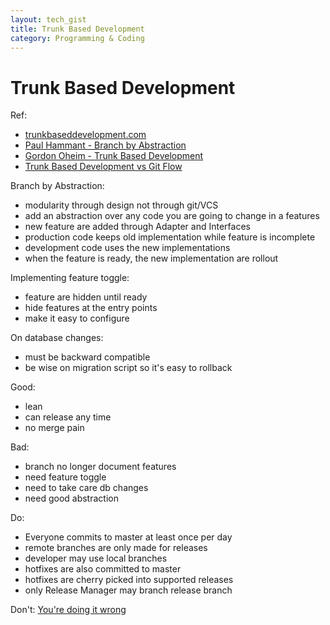 ```yaml
---
layout: tech_gist
title: Trunk Based Development
category: Programming & Coding
---
```


# Trunk Based Development

Ref:
- [trunkbaseddevelopment.com](https://trunkbaseddevelopment.com/)
- [Paul Hammant - Branch by Abstraction](https://paulhammant.com/blog/branch_by_abstraction.html)
- [Gordon Oheim - Trunk Based Development](https://www.slideshare.net/go_oh/trunk-based-development-36406599)
- [Trunk Based Development vs Git Flow](https://trunkbaseddevelopment.com/)

Branch by Abstraction:
- modularity through design not through git/VCS
- add an abstraction over any code you are going to change in a features
- new feature are added through Adapter and Interfaces
- production code keeps old implementation while feature is incomplete
- development code uses the new implementations
- when the feature is ready, the new implementation are rollout

Implementing feature toggle:
- feature are hidden until ready
- hide features at the entry points
- make it easy to configure


On database changes:
- must be backward compatible
- be wise on migration script so it's easy to rollback

Good:
- lean
- can release any time
- no merge pain

Bad:
- branch no longer document features
- need feature toggle
- need to take care db changes
- need good abstraction

Do:
- Everyone commits to master at least once per day
- remote branches are only made for releases
- developer may use local branches
- hotfixes are also committed to master
- hotfixes are cherry picked into supported releases
- only Release Manager may branch release branch

Don't: [You're doing it wrong](https://trunkbaseddevelopment.com/youre-doing-it-wrong/)
